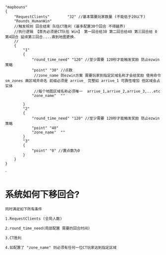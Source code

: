 
	"mapbouns"
	{
		"RequestClients"		"32" //基本需要玩家数量 (不能低于20以下)
		"Rounds_HumanWin" 
		//触发规则 回合结束 队伍CT胜利 (最多配置30个回合 不得越界)
		//执行逻辑 【首先必须是CT队伍 Win】 第一回合给30 第二回合给40 第三回合给 0 第4回合 延续第三回合....直到地图更换.
		//
		{
			"1"
			{
				"round_time_need" "120" //至少需要 120秒才能触发奖励 防止ezwin策略
				"point" "30" //点数
				 //zone_name 防ezwin方案 需要玩家到指定区域名称才会给奖励 使用命令 sm_zones 画区域并命名 前缀必须是 arrive_ 完整如 arrive_1 可靠性增加 但区域会占实体
				 //每个地图区域名称必须唯一  arrive_1,arrive_2,arrive_3,...etc
				"zone_name"  ""  
				
			}
			"2"
			{
				"round_time_need" "120" //至少需要 120秒才能触发奖励 防止ezwin策略
				"point" "40"
				"zone_name"  ""
			}
			"3"
			{
				"point" "0" //置点数为0 
			}
		}
	}

`
# 系统如何下移回合?
	
	同时满足如下所有条件 
	
	1.RequestClients (全局人数)
	
	2.round_time_need(局部配置 需要的回合时间)
	
	3.CT胜利
	
	4.如配置了 "zone_name" 则必须有任何一位CT玩家达到指定区域



